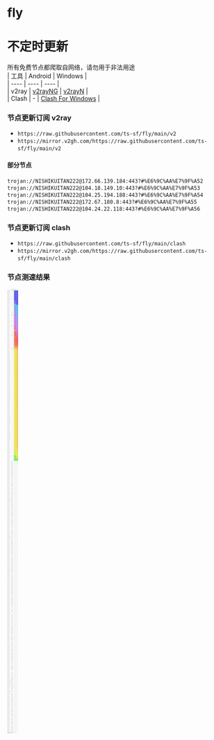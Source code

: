 # fly
# 不定时更新
所有免费节点都爬取自网络，请勿用于非法用途  
|  工具  | Android  | Windows  |  
|  ----  | ----   | ----  |  
| v2ray  | [v2rayNG](https://github.com/2dust/v2rayNG/releases) | [v2rayN](https://github.com/2dust/v2rayN/releases) |  
| Clash  | - | [Clash For Windows](https://github.com/2dust/clashN/releases) | 
  
### 节点更新订阅  v2ray
- `https://raw.githubusercontent.com/ts-sf/fly/main/v2`  
- `https://mirror.v2gh.com/https://raw.githubusercontent.com/ts-sf/fly/main/v2`  

#### 部分节点  
``` 
trojan://NISHIKUITAN222@172.66.139.184:443?#%E6%9C%AA%E7%9F%A52
trojan://NISHIKUITAN222@104.18.149.10:443?#%E6%9C%AA%E7%9F%A53
trojan://NISHIKUITAN222@104.25.194.188:443?#%E6%9C%AA%E7%9F%A54
trojan://NISHIKUITAN222@172.67.180.8:443?#%E6%9C%AA%E7%9F%A55
trojan://NISHIKUITAN222@104.24.22.118:443?#%E6%9C%AA%E7%9F%A56
```
### 节点更新订阅  clash
- `https://raw.githubusercontent.com/ts-sf/fly/main/clash`  
- `https://mirror.v2gh.com/https://raw.githubusercontent.com/ts-sf/fly/main/clash`  

### 节点测速结果
![image](traffic.png)

